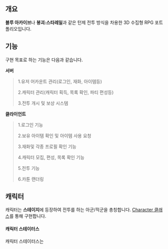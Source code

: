 개요
----------------------
**블루 아카이브**나 **붕괴:스타레일**과 같은 턴제 전투 방식을 차용한 3D 수집형 RPG 포트폴리오입니다.

기능
---------------------
구현 목표로 하는 기능은 다음과 같습니다.

**서버**
> 1.유저 어카운트 관리(로그인, 재화, 아이템등)
> 
> 2.캐릭터 관리(캐릭터 획득, 목록 확인, 파티 편성등)
> 
> 3.전투 개시 및 보상 시스템

**클라이언트**
> 1.로그인 기능
> 
> 2.보유 아이템 확인 및 아이템 사용 요청
> 
> 3.재화및 각종 프로필 확인 기능
> 
> 4.캐릭터 모집, 편성, 목록 확인 기능
> 
> 5.전투 기능
>
> 6.카툰 랜더링

캐릭터
--------------------
캐릭터는 **스테이지**에 등장하여 전투를 하는 아군/적군을 총칭합니다. [Character 클래스](https://github.com/nejukmaster/AtentsPro/blob/main/Assets/Scripts/Objects/Character/Character.cs)를 통해 구현합니다.

#### 캐릭터 스테이터스
캐릭터 스테이터스는 
